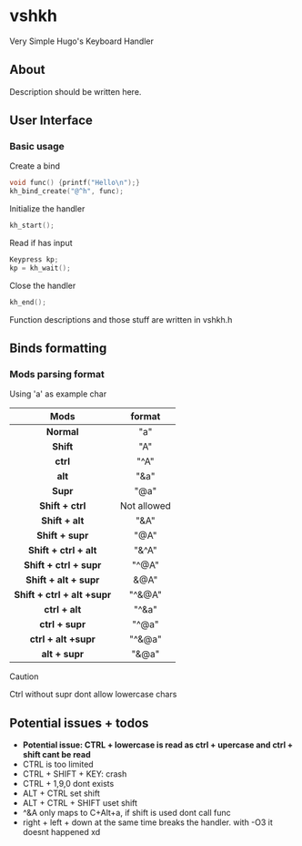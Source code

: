 # vshkh

Very Simple Hugo's Keyboard Handler

## About

Description should be written here.

## User Interface

### Basic usage

Create a bind
```c
void func() {printf("Hello\n");}
kh_bind_create("@^h", func);
```

Initialize the handler
``` c
kh_start();
```
Read if has input
```c
Keypress kp;
kp = kh_wait();
```
Close the handler
```c
kh_end();
```

Function descriptions and those stuff are written in vshkh.h

## Binds formatting

### Mods parsing format

Using 'a' as example char

| Mods | format |
| :---: | :---: |
| **Normal** | "a" |
| **Shift** | "A" |
| **ctrl** | "^A" |
| **alt** | "&a" |
| **Supr** | "@a" |
| **Shift + ctrl** | Not allowed |
| **Shift + alt** | "&A" |
| **Shift + supr** | "@A" |
| **Shift + ctrl + alt** | "&^A" |
| **Shift + ctrl + supr** | "^@A" |
| **Shift + alt + supr** | &@A" |
| **Shift + ctrl + alt +supr** | "^&@A" |
| **ctrl + alt** | "^&a" |
| **ctrl + supr** | "^@a" |
| **ctrl + alt +supr** | "^&@a" |
| **alt + supr** | "&@a" |

> [!CAUTION]
> Ctrl without supr dont allow lowercase chars

## Potential issues + todos

- **Potential issue: CTRL + lowercase is read as ctrl + upercase and ctrl + shift cant be read**
- CTRL is too limited
- CTRL + SHIFT + KEY: crash
- CTRL + 1,9,0 dont exists
- ALT + CTRL set shift
- ALT + CTRL + SHIFT uset shift
- ^&A only maps to C+Alt+a, if shift is used dont call func
- right + left + down at the same time breaks the handler. with -O3 it doesnt happened xd

